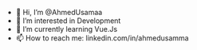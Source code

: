 - 👋 Hi, I’m @AhmedUsamaa
- 👀 I’m interested in Development
- 🌱 I’m currently learning Vue.Js
- 📫 How to reach me: linkedin.com/in/ahmedusamma
